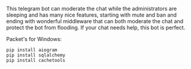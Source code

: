 This telegram bot can moderate the chat while the administrators are sleeping and has many nice features, starting with mute and ban and ending with wonderful middleware that can both moderate the chat and protect the bot from flooding. If your chat needs help, this bot is perfect.

Packet's for Windows:
```
pip install aiogram
pip install sqlalchemy
pip install cachetools
```
